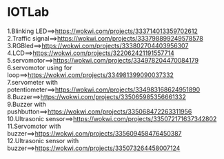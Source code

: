 # IOTLab


1.Blinking LED==>https://wokwi.com/projects/333714013359702612<br>
2.Traffic signal==>https://wokwi.com/projects/333798899249578578<br>
3.RGBled==>https://wokwi.com/projects/333802704403956307<br>
4.LCD==>https://wokwi.com/projects/322062421191557714<br>
5.servomotor==>https://wokwi.com/projects/334978204470084179<br>
6.servomotor using for loop==>https://wokwi.com/projects/334981399090037332<br>
7.servometer with potentiometer==>https://wokwi.com/projects/334983168624951890<br>
8.Buzzer==>https://wokwi.com/projects/335065985356661332<br>
9.Buzzer with pushbutton==>https://wokwi.com/projects/335068472263311956<br>
10.Ultrasonic sensor==>https://wokwi.com/projects/335072171637342802<br>
11.Servomotor with buzzer==>https://wokwi.com/projects/335609458476450387<br>
12.Ultrasonic sensor with buzzer==>https://wokwi.com/projects/335073264458007124<br>
